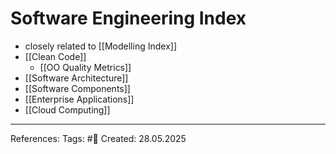 # Software Engineering Index

- closely related to [[Modelling Index]]
- [[Clean Code]]
	- [[OO Quality Metrics]]
- [[Software Architecture]]
- [[Software Components]]
- [[Enterprise Applications]]
- [[Cloud Computing]]

---

References: 
Tags: #📑 
Created: 28.05.2025